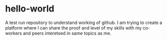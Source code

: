 # hello-world
A test run repository to understand working of github.
I am trying to create a platform where I can share the proof and level of my skills with my co-workers and peers interetsed in same topics as me.
